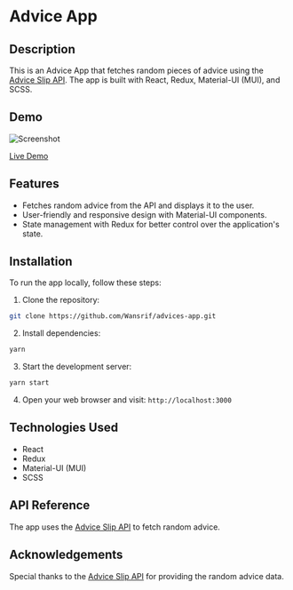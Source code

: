 # Advice App

## Description

This is an Advice App that fetches random pieces of advice using the [Advice Slip API](https://api.adviceslip.com/advice). The app is built with React, Redux, Material-UI (MUI), and SCSS.

## Demo

![Screenshot](screenshots/screenshot.png)

[Live Demo](https://wanrif-advices.netlify.app/)

## Features

- Fetches random advice from the API and displays it to the user.
- User-friendly and responsive design with Material-UI components.
- State management with Redux for better control over the application's state.

## Installation

To run the app locally, follow these steps:

1. Clone the repository:
```bash
git clone https://github.com/Wansrif/advices-app.git
```

2. Install dependencies:
```bash
yarn
```

3. Start the development server:
```bash
yarn start
```

4. Open your web browser and visit: `http://localhost:3000`

## Technologies Used

- React
- Redux
- Material-UI (MUI)
- SCSS

## API Reference

The app uses the [Advice Slip API](https://api.adviceslip.com/advice) to fetch random advice.

## Acknowledgements

Special thanks to the [Advice Slip API](https://api.adviceslip.com/advice) for providing the random advice data.
